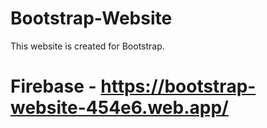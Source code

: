 # Bootstrap-Website
This website is created for Bootstrap.
# Firebase - https://bootstrap-website-454e6.web.app/
